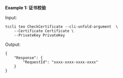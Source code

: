 **Example 1: 证书校验**



Input: 

```
tccli teo CheckCertificate --cli-unfold-argument  \
    --Certificate Certificate \
    --PrivateKey PrivateKey
```

Output: 
```
{
    "Response": {
        "RequestId": "xxxx-xxxx-xxxx-xxxx"
    }
}
```

